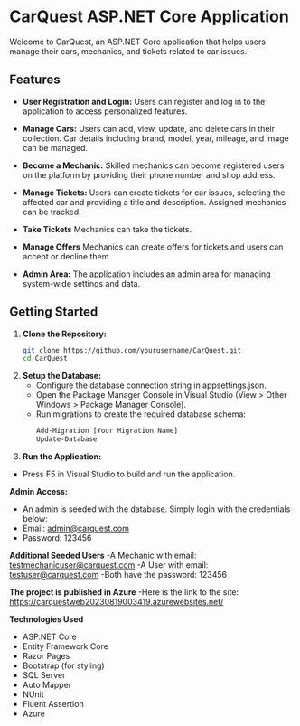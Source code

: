 # CarQuest ASP.NET Core Application

Welcome to CarQuest, an ASP.NET Core application that helps users manage their cars, mechanics, and tickets related to car issues.

## Features

- **User Registration and Login:** Users can register and log in to the application to access personalized features.

- **Manage Cars:** Users can add, view, update, and delete cars in their collection. Car details including brand, model, year, mileage, and image can be managed.

- **Become a Mechanic:** Skilled mechanics can become registered users on the platform by providing their phone number and shop address.

- **Manage Tickets:** Users can create tickets for car issues, selecting the affected car and providing a title and description. Assigned mechanics can be tracked.
  
- **Take Tickets** Mechanics can take the tickets.

- **Manage Offers** Mechanics can create offers for tickets and users can accept or decline them

- **Admin Area:** The application includes an admin area for managing system-wide settings and data.

## Getting Started

1. **Clone the Repository:**
   ```sh
   git clone https://github.com/yourusername/CarQuest.git
   cd CarQuest

2. **Setup the Database:**
   - Configure the database connection string in appsettings.json.
   - Open the Package Manager Console in Visual Studio (View > Other Windows > Package Manager Console).
   - Run migrations to create the required database schema:
     ```sh
     Add-Migration [Your Migration Name]
     Update-Database

3. **Run the Application:**
  - Press F5 in Visual Studio to build and run the application.

**Admin Access:**
  - An admin is seeded with the database. Simply login with the credentials below:
  - Email: admin@carquest.com
  - Password: 123456

**Additional Seeded Users**
  -A Mechanic with email: testmechanicuser@carquest.com
  -A User with email: testuser@carquest.com
  -Both have the password: 123456

**The project is published in Azure**
  -Here is the link to the site: https://carquestweb20230819003419.azurewebsites.net/
    
**Technologies Used**
  - ASP.NET Core
  - Entity Framework Core
  - Razor Pages
  - Bootstrap (for styling)
  - SQL Server
  - Auto Mapper
  - NUnit
  - Fluent Assertion
  - Azure
